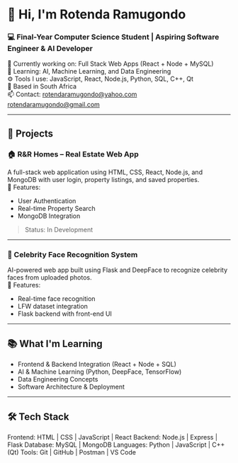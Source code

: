 # 👋 Hi, I'm Rotenda Ramugondo

### 💻 Final-Year Computer Science Student | Aspiring Software Engineer & AI Developer  
🔭 Currently working on: Full Stack Web Apps (React + Node + MySQL)  
🌱 Learning: AI, Machine Learning, and Data Engineering  
⚙️ Tools I use: JavaScript, React, Node.js, Python, SQL, C++, Qt  
📍 Based in South Africa  
📫 Contact: rotendaramugondo@yahoo.com 
            rotendaramugondo@gmail.com

---

## 🚀 Projects

### 🏠 R&R Homes – Real Estate Web App  
A full-stack web application using HTML, CSS, React, Node.js, and MongoDB with user login, property listings, and saved properties.  
🧩 Features:  
- User Authentication  
- Real-time Property Search  
- MongoDB Integration  

> Status: In Development  

---

### 🤖 Celebrity Face Recognition System  
AI-powered web app built using Flask and DeepFace to recognize celebrity faces from uploaded photos.  
🧠 Features:  
- Real-time face recognition  
- LFW dataset integration  
- Flask backend with front-end UI  

---

## 📚 What I'm Learning

- Frontend & Backend Integration (React + Node + SQL)
- AI & Machine Learning (Python, DeepFace, TensorFlow)
- Data Engineering Concepts
- Software Architecture & Deployment

---

## 🛠 Tech Stack

Frontend:   HTML | CSS | JavaScript | React
Backend:    Node.js | Express | Flask
Database:   MySQL | MongoDB
Languages:  Python | JavaScript | C++ (Qt)
Tools:      Git | GitHub | Postman | VS Code

